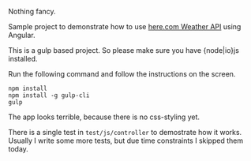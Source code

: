 Nothing fancy.

Sample project to demonstrate how to use [here.com Weather API](https://developer.here.com/rest-apis/documentation/weather/topics/user-guide.html) using Angular.

This is a gulp based project. So please make sure you have {node|io}js installed.

Run the following command and follow the instructions on the screen.

    npm install
    npm install -g gulp-cli
    gulp

The app looks terrible, because there is no css-styling yet.

There is a single test in `test/js/controller` to demostrate how it works. Usually I write some more tests, but due time constraints I skipped them today.
